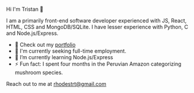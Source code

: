 Hi I'm Tristan 👋

I am a primarily front-end software developer experienced with JS, React, HTML, CSS and MongoDB/SQLite.  I have lesser experience with Python, C and Node.js/Express.

- 🍁 Check out my [portfolio](https://www.tristanrhodes.dev)
- 🌇 I'm currently seeking full-time employment.
- 🌱 I’m currently learning Node.js/Express
- ⚡ Fun fact: I spent four months in the Peruvian Amazon categorizing mushroom species.

Reach out to me at rhodestrt@gmail.com
